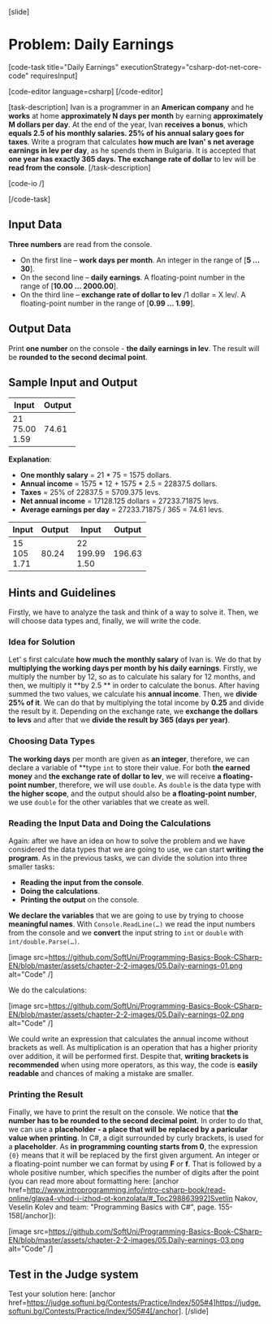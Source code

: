 [slide]
# Problem: Daily Earnings

[code-task title="Daily Earnings" executionStrategy="csharp-dot-net-core-code" requiresInput]

[code-editor language=csharp]
[/code-editor]

[task-description]
Ivan is a programmer in an **American company** and he **works** at home **approximately N days per month** by earning **approximately M dollars per day**. At the end of the year, Ivan **receives a bonus**, which **equals 2.5 of his monthly salaries. 25% of his annual salary goes for taxes**. Write a program that calculates **how much are Ivan' s net average earnings in lev per day**, as he spends them in Bulgaria. It is accepted that **one year has exactly 365 days. The exchange rate of dollar** to lev will be **read from the console**.
[/task-description]

[code-io /]

[/code-task]

## Input Data

**Three numbers** are read from the console.
- On the first line – **work days per month**. An integer in the range of [**5 … 30**].
- On the second line – **daily earnings**. A floating-point number in the range of [**10.00 … 2000.00**].
- On the third line – **exchange rate of dollar to lev** /1 dollar = X lev/. A floating-point number in the range of [**0.99 … 1.99**].

## Output Data

Print **one number** on the console - **the daily earnings in lev**. The result will be **rounded to the second decimal point**.

## Sample Input and Output

|       Input       | Output |
|-------------------|--------|
|21<br>75.00<br>1.59|74.61   |

**Explanation**:
- **One monthly salary** = 21 \* 75 = 1575 dollars.
- **Annual income** = 1575 \* 12 + 1575 \* 2.5 = 22837.5 dollars.
- **Taxes** = 25% of 22837.5 = 5709.375 levs.
- **Net annual income** = 17128.125 dollars = 27233.71875 levs.
- **Average earnings per day** = 27233.71875 / 365 = 74.61 levs.

|      Input      | Output |       Input        | Output |
|-----------------|--------|--------------------|--------|
|15<br>105<br>1.71|80.24   |22<br>199.99<br>1.50|196.63  |

## Hints and Guidelines

Firstly, we have to analyze the task and think of a way to solve it. Then, we will choose data types and, finally, we will write the code.

### Idea for Solution

Let' s first calculate **how much the monthly salary** of Ivan is. We do that by **multiplying the working days per month by his daily earnings**. Firstly, we multiply the number by 12, so as to calculate his salary for 12 months, and then, we multiply it **by 2.5 ** in order to calculate the bonus. After having summed the two values, we calculate his **annual income**. Then, we **divide 25% of it**. We can do that by multiplying the total income by **0.25** and divide the result by it. Depending on the exchange rate, we **exchange the dollars to levs** and after that we **divide the result by 365 (days per year)**.  

### Choosing Data Types

**The working days** per month are given as **an integer**, therefore, we can declare a variable of **type `int` to store their value. For both **the earned money** and **the exchange rate of dollar to lev**, we will receive **a floating-point number**, therefore, we will use `double`. As `double` is the data type with **the higher scope**, and the output should also be **a floating-point number**, we use `double` for the other variables that we create as well.

### Reading the Input Data and Doing the Calculations

Again: after we have an idea on how to solve the problem and we have considered the data types that we are going to use, we can start **writing the program**. As in the previous tasks, we can divide the solution into three smaller tasks:
- **Reading the input from the console**.
- **Doing the calculations**.
- **Printing the output** on the console.

**We declare the variables** that we are going to use by trying to choose **meaningful names**. With `Console.ReadLine(…)` we read the input numbers from the console and we **convert** the input string to `int` or `double` with `int/double.Parse(…)`.

[image src=https://github.com/SoftUni/Programming-Basics-Book-CSharp-EN/blob/master/assets/chapter-2-2-images/05.Daily-earnings-01.png alt="Code" /]

We do the calculations:  

[image src=https://github.com/SoftUni/Programming-Basics-Book-CSharp-EN/blob/master/assets/chapter-2-2-images/05.Daily-earnings-02.png alt="Code" /]

We could write an expression that calculates the annual income without brackets as well. As multiplication is an operation that has a higher priority over addition, it will be performed first. Despite that, **writing brackets is recommended** when using more operators, as this way, the code is **easily readable** and chances of making a mistake are smaller.

### Printing the Result

Finally, we have to print the result on the console. We notice that **the number has to be rounded to the second decimal point**. In order to do that, we can use a **placeholder - a place that will be replaced by a paricular value when printing**. In C#, a digit surrоunded by curly brackets, is used for a **placeholder**. As **in programming counting starts from 0**, the expression `{0}` means that it will be replaced by the first given argument. An integer or a floating-point number we can format by using **F** or **f**. That is followed by a whole positive number, which specifies the number of digits after the point (you can read more about formatting here: [anchor href=http://www.introprogramming.info/intro-csharp-book/read-online/glava4-vhod-i-izhod-ot-konzolata/#_Toc298863992]Svetlin Nakov, Veselin Kolev and team: "Programming Basics with C#", page. 155-158[/anchor]):  

[image src=https://github.com/SoftUni/Programming-Basics-Book-CSharp-EN/blob/master/assets/chapter-2-2-images/05.Daily-earnings-03.png alt="Code" /]

## Test in the Judge system

Test your solution here: [anchor href=https://judge.softuni.bg/Contests/Practice/Index/505#4]https://judge.softuni.bg/Contests/Practice/Index/505#4[/anchor].
[/slide]
